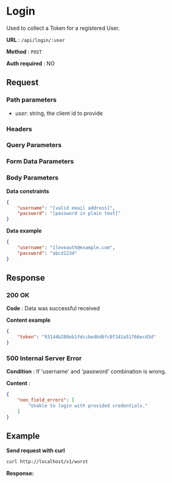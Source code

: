 # Login

Used to collect a Token for a registered User.

**URL** : `/api/login/:user`

**Method** : `POST`

**Auth required** : NO

## Request

### Path parameters

- *user*: string, the client id to provide

### Headers

### Query Parameters

### Form Data Parameters

### Body Parameters

**Data constraints**

```json
{
    "username": "[valid email address]",
    "password": "[password in plain text]"
}
```

**Data example**

```json
{
    "username": "iloveauth@example.com",
    "password": "abcd1234"
}
```
## Response

### 200 OK

**Code** : Data was successful received

**Content example**

```json
{
    "token": "93144b288eb1fdccbe46d6fc0f241a51766ecd3d"
}
```

### 500 Internal Server Error

**Condition** : If 'username' and 'password' combination is wrong.

**Content** :

```json
{
    "non_field_errors": [
        "Unable to login with provided credentials."
    ]
}
```

## Example

**Send request with curl**
```bash
curl http://localhost/v1/wurst
```
**Response:**

```

```


